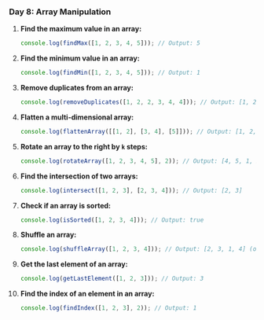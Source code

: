 ### Day 8: Array Manipulation
1. **Find the maximum value in an array:**  
   ```javascript
   console.log(findMax([1, 2, 3, 4, 5])); // Output: 5
   ```

2. **Find the minimum value in an array:**  
   ```javascript
   console.log(findMin([1, 2, 3, 4, 5])); // Output: 1
   ```

3. **Remove duplicates from an array:**  
   ```javascript
   console.log(removeDuplicates([1, 2, 2, 3, 4, 4])); // Output: [1, 2, 3, 4]
   ```

4. **Flatten a multi-dimensional array:**  
   ```javascript
   console.log(flattenArray([[1, 2], [3, 4], [5]])); // Output: [1, 2, 3, 4, 5]
   ```

5. **Rotate an array to the right by `k` steps:**  
   ```javascript
   console.log(rotateArray([1, 2, 3, 4, 5], 2)); // Output: [4, 5, 1, 2, 3]
   ```

6. **Find the intersection of two arrays:**  
   ```javascript
   console.log(intersect([1, 2, 3], [2, 3, 4])); // Output: [2, 3]
   ```

7. **Check if an array is sorted:**  
   ```javascript
   console.log(isSorted([1, 2, 3, 4])); // Output: true
   ```

8. **Shuffle an array:**  
   ```javascript
   console.log(shuffleArray([1, 2, 3, 4])); // Output: [2, 3, 1, 4] (or any other random order)
   ```

9. **Get the last element of an array:**  
   ```javascript
   console.log(getLastElement([1, 2, 3])); // Output: 3
   ```

10. **Find the index of an element in an array:**  
    ```javascript
    console.log(findIndex([1, 2, 3], 2)); // Output: 1